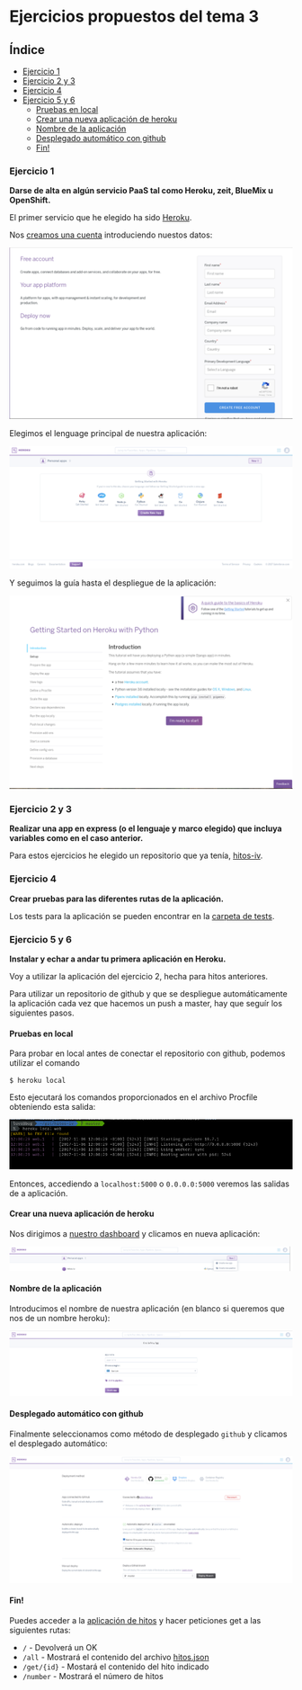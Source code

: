 # Ejercicios propuestos del tema 3

## Índice
<!-- TOC depthFrom:3 depthTo:6 withLinks:1 updateOnSave:1 orderedList:0 -->

- [Ejercicio 1](#ejercicio-1)
- [Ejercicio 2 y 3](#ejercicio-2-y-3)
- [Ejercicio 4](#ejercicio-4)
- [Ejercicio 5 y 6](#ejercicio-5-y-6)
	- [Pruebas en local](#pruebas-en-local)
	- [Crear una nueva aplicación de heroku](#crear-una-nueva-aplicación-de-heroku)
	- [Nombre de la aplicación](#nombre-de-la-aplicación)
	- [Desplegado automático con github](#desplegado-automático-con-github)
	- [Fin!](#fin)

<!-- /TOC -->

### Ejercicio 1
**Darse de alta en algún servicio PaaS tal como Heroku, zeit, BlueMix u OpenShift.**

El primer servicio que he elegido ha sido [Heroku](https://www.heroku.com/).

Nos [creamos una cuenta](https://signup.heroku.com/) introduciendo nuestos datos:

![Singup](./img/t3-ej1-singup.png)

Elegimos el lenguage principal de nuestra aplicación:

![Select app](./img/t3-ej1-select_app.png)

Y seguimos la guía hasta el despliegue de la aplicación:

![Steps](./img/t3-ej1-steps.png)

### Ejercicio 2 y 3
**Realizar una app en express (o el lenguaje y marco elegido) que incluya variables como en el caso anterior.**

Para estos ejercicios he elegido un repositorio que ya tenía, [hitos-iv](https://github.com/lulivi/hitos-iv).

### Ejercicio 4
**Crear pruebas para las diferentes rutas de la aplicación.**

Los tests para la aplicación se pueden encontrar en la [carpeta de tests](https://github.com/lulivi/hitos-iv/blob/master/tests/test_hug_hitos_iv.py).

### Ejercicio 5 y 6
**Instalar y echar a andar tu primera aplicación en Heroku.**

Voy a utilizar la aplicación del ejercicio 2, hecha para hitos anteriores.

Para utilizar un repositorio de github y que se despliegue automáticamente la aplicación cada vez que hacemos un push a master, hay que seguír los siguientes pasos.

#### Pruebas en local

Para probar en local antes de conectar el repositorio con github, podemos utilizar el comando

    $ heroku local

Esto ejecutará los comandos proporcionados en el archivo Procfile obteniendo esta salida:

![Heroku local](./img/t3-ej5-heroku_local.png)

Entonces, accediendo a `localhost:5000` o `0.0.0.0:5000` veremos las salidas de a aplicación.

#### Crear una nueva aplicación de heroku

Nos dirigimos a [nuestro dashboard](https://dashboard.heroku.com/apps) y clicamos en nueva aplicación:

![Nueva Aplicación](./img/t3-ej2-new_app.png)

#### Nombre de la aplicación

Introducimos el nombre de nuestra aplicación (en blanco si queremos que nos de un nombre heroku):

![Nombre](./img/t3-ej2-app_name.png)

#### Desplegado automático con github

Finalmente seleccionamos como método de desplegado `github` y clicamos el desplegado automático:

![Desplegado automático](./img/t3-ej2-auto_deploy.png)

#### Fin!

Puedes acceder a la [aplicación de hitos](https://hitos-iv.herokuapp.com/) y hacer peticiones get a las siguientes rutas:

- `/` - Devolverá un OK
- `/all` - Mostrará el contenido del archivo [hitos.json](https://github.com/lulivi/hitos-iv/blob/master/data/hitos.json)
- `/get/{id}` - Mostará el contenido del hito indicado
- `/number` - Mostrará el número de hitos
